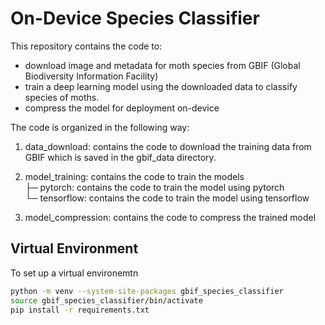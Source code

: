 # On-Device Species Classifier

This repository contains the code to:
- download image and metadata for moth species from GBIF (Global Biodiversity Information Facility)
- train a deep learning model using the downloaded data to classify species of moths.
- compress the model for deployment on-device

The code is organized in the following way:

1. data_download: contains the code to download the training data from GBIF which is saved in the gbif_data directory.

1. model_training: contains the code to train the models <br>
    ├─ pytorch: contains the code to train the model using pytorch <br>
    └─ tensorflow: contains the code to train the model using tensorflow

1. model_compression: contains the code to compress the trained model


## Virtual Environment 

To set up a virtual environemtn

```bash
python -m venv --system-site-packages gbif_species_classifier
source gbif_species_classifier/bin/activate
pip install -r requirements.txt
```
